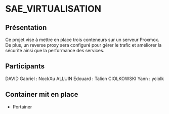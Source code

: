 # SAE_VIRTUALISATION

## Présentation

Ce projet vise à mettre en place trois conteneurs sur un serveur Proxmox. De plus, un reverse proxy sera configuré pour gérer le trafic et améliorer la sécurité ainsi que la performance des services.

## Participants

DAVID Gabriel : NockXu
ALLUIN Edouard : Talion
CIOLKOWSKI Yann : yciolk

## Container mit en place

- Portainer
